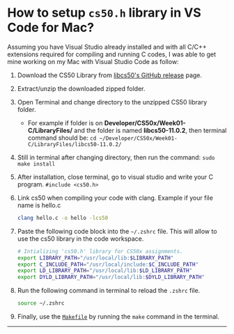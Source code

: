 # How to setup `cs50.h` library in VS Code for Mac?
Assuming you have Visual Studio already installed and with all C/C++ extensions required for compiling and running C codes, I was able to get mine working on my Mac with Visual Studio Code as follow:
1. Download the CS50 Library from [libcs50's GitHub release](https://github.com/cs50/libcs50/releases) page.
2. Extract/unzip the downloaded zipped folder.
3. Open Terminal and change directory to the unzipped CS50 library folder.

    - For example if folder is on **Developer/CS50x/Week01-C/LibraryFiles/** and the folder is named **libcs50-11.0.2**, then terminal command should be: `cd ~/Developer/CS50x/Week01-C/LibraryFiles/libcs50-11.0.2/`
4. Still in terminal after changing directory, then run the command: `sudo make install`
5. After installation, close terminal, go to visual studio and write your C program. `#include <cs50.h>`
6. Link cs50 when compiling your code with clang. Example if your file name is hello.c
    ```bash
    clang hello.c -o hello -lcs50
    ```
7. Paste the following code block into the `~/.zshrc` file. This will allow to use the cs50 library in the code workspace.
    ```bash
    # Intializing 'cs50.h' library for CS50x assignments.
    export LIBRARY_PATH="/usr/local/lib:$LIBRARY_PATH"
    export C_INCLUDE_PATH="/usr/local/include:$C_INCLUDE_PATH"
    export LD_LIBRARY_PATH="/usr/local/lib:$LD_LIBRARY_PATH"
    export DYLD_LIBRARY_PATH="/usr/local/lib:$DYLD_LIBRARY_PATH"
    ```
8. Run the following command in terminal to reload the `.zshrc` file.
    ```bash
    source ~/.zshrc
    ```
9. Finally, use the [`Makefile`](../Docs/Makefile) by running the `make` command in the terminal.
---
